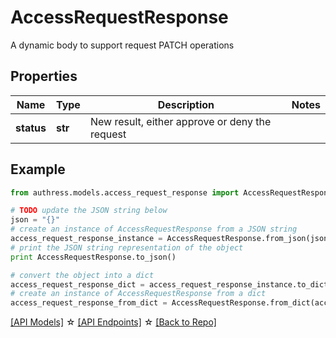 # AccessRequestResponse

A dynamic body to support request PATCH operations

## Properties
Name | Type | Description | Notes
------------ | ------------- | ------------- | -------------
**status** | **str** | New result, either approve or deny the request | 

## Example

```python
from authress.models.access_request_response import AccessRequestResponse

# TODO update the JSON string below
json = "{}"
# create an instance of AccessRequestResponse from a JSON string
access_request_response_instance = AccessRequestResponse.from_json(json)
# print the JSON string representation of the object
print AccessRequestResponse.to_json()

# convert the object into a dict
access_request_response_dict = access_request_response_instance.to_dict()
# create an instance of AccessRequestResponse from a dict
access_request_response_from_dict = AccessRequestResponse.from_dict(access_request_response_dict)
```
[[API Models]](./README.md#documentation-for-models) ☆ [[API Endpoints]](./README.md#documentation-for-api-endpoints) ☆ [[Back to Repo]](../README.md)


